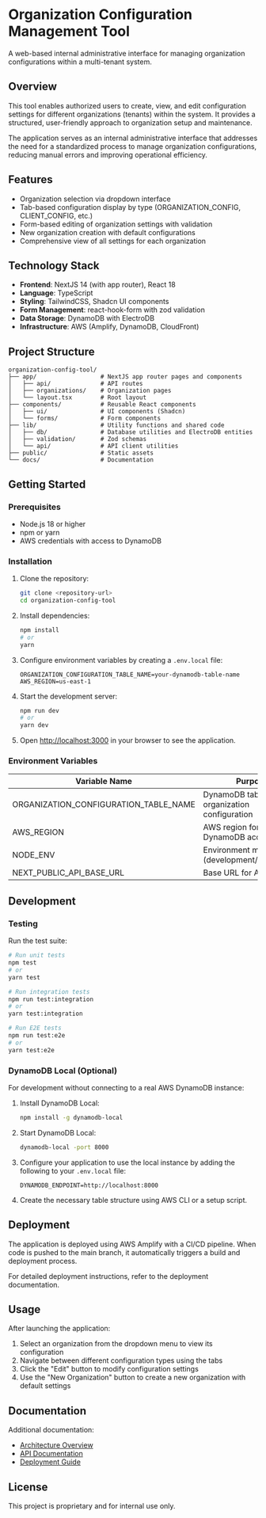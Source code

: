 # Organization Configuration Management Tool

A web-based internal administrative interface for managing organization configurations within a multi-tenant system.

## Overview

This tool enables authorized users to create, view, and edit configuration settings for different organizations (tenants) within the system. It provides a structured, user-friendly approach to organization setup and maintenance.

The application serves as an internal administrative interface that addresses the need for a standardized process to manage organization configurations, reducing manual errors and improving operational efficiency.

## Features

- Organization selection via dropdown interface
- Tab-based configuration display by type (ORGANIZATION_CONFIG, CLIENT_CONFIG, etc.)
- Form-based editing of organization settings with validation
- New organization creation with default configurations
- Comprehensive view of all settings for each organization

## Technology Stack

- **Frontend**: NextJS 14 (with app router), React 18
- **Language**: TypeScript
- **Styling**: TailwindCSS, Shadcn UI components
- **Form Management**: react-hook-form with zod validation
- **Data Storage**: DynamoDB with ElectroDB
- **Infrastructure**: AWS (Amplify, DynamoDB, CloudFront)

## Project Structure

```
organization-config-tool/
├── app/                  # NextJS app router pages and components
│   ├── api/              # API routes
│   ├── organizations/    # Organization pages
│   └── layout.tsx        # Root layout
├── components/           # Reusable React components
│   ├── ui/               # UI components (Shadcn)
│   └── forms/            # Form components
├── lib/                  # Utility functions and shared code
│   ├── db/               # Database utilities and ElectroDB entities
│   ├── validation/       # Zod schemas
│   └── api/              # API client utilities
├── public/               # Static assets
└── docs/                 # Documentation
```

## Getting Started

### Prerequisites

- Node.js 18 or higher
- npm or yarn
- AWS credentials with access to DynamoDB

### Installation

1. Clone the repository:
   ```bash
   git clone <repository-url>
   cd organization-config-tool
   ```

2. Install dependencies:
   ```bash
   npm install
   # or
   yarn
   ```

3. Configure environment variables by creating a `.env.local` file:
   ```
   ORGANIZATION_CONFIGURATION_TABLE_NAME=your-dynamodb-table-name
   AWS_REGION=us-east-1
   ```

4. Start the development server:
   ```bash
   npm run dev
   # or
   yarn dev
   ```

5. Open [http://localhost:3000](http://localhost:3000) in your browser to see the application.

### Environment Variables

| Variable Name | Purpose | Required | Default |
|---------------|---------|----------|---------|
| ORGANIZATION_CONFIGURATION_TABLE_NAME | DynamoDB table name for organization configuration | Yes | None |
| AWS_REGION | AWS region for DynamoDB access | Yes | us-east-1 |
| NODE_ENV | Environment mode (development/production) | No | development |
| NEXT_PUBLIC_API_BASE_URL | Base URL for API requests | No | /api |

## Development

### Testing

Run the test suite:

```bash
# Run unit tests
npm test
# or
yarn test

# Run integration tests
npm run test:integration
# or
yarn test:integration

# Run E2E tests
npm run test:e2e
# or
yarn test:e2e
```

### DynamoDB Local (Optional)

For development without connecting to a real AWS DynamoDB instance:

1. Install DynamoDB Local:
   ```bash
   npm install -g dynamodb-local
   ```

2. Start DynamoDB Local:
   ```bash
   dynamodb-local -port 8000
   ```

3. Configure your application to use the local instance by adding the following to your `.env.local` file:
   ```
   DYNAMODB_ENDPOINT=http://localhost:8000
   ```

4. Create the necessary table structure using AWS CLI or a setup script.

## Deployment

The application is deployed using AWS Amplify with a CI/CD pipeline. When code is pushed to the main branch, it automatically triggers a build and deployment process.

For detailed deployment instructions, refer to the deployment documentation.

## Usage

After launching the application:

1. Select an organization from the dropdown menu to view its configuration
2. Navigate between different configuration types using the tabs
3. Click the "Edit" button to modify configuration settings
4. Use the "New Organization" button to create a new organization with default settings

## Documentation

Additional documentation:

- [Architecture Overview](docs/architecture.md)
- [API Documentation](docs/api.md)
- [Deployment Guide](docs/deployment.md)

## License

This project is proprietary and for internal use only.